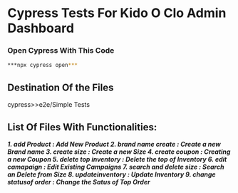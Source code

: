 # Cypress Tests For Kido O Clo Admin Dashboard
### Open Cypress With This Code
```bash
***npx cypress open***
```
## Destination Of the Files
cypress>>e2e/Simple Tests

## List Of Files With Functionalities:
***1. add Product : Add New Product 
2. brand name create : Create a new Brand name
3. create size : Create a new Size
4. create coupon : Creating a new Coupon
5. delete top inventory : Delete the top of Inventory
6. edit camapaign : Edit Existing Campaigns
7. search and delete size : Search an Delete from Size
8. updateinventory : Update Inventory
9. change statusof order : Change the Satus of Top Order***


